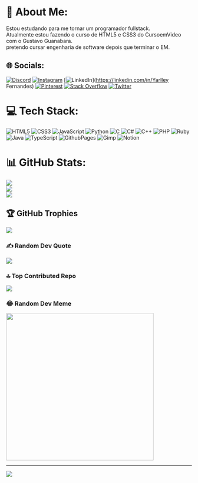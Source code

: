 # 💫 About Me:
Estou estudando para me tornar um programador fullstack.<br>Atualmente estou fazendo o curso de HTML5 e CSS3 do CursoemVideo com o Gustavo Guanabara.<br>pretendo cursar engenharia de software depois que terminar o EM.


## 🌐 Socials:
[![Discord](https://img.shields.io/badge/Discord-%237289DA.svg?logo=discord&logoColor=white)](https://discord.gg/yarlleyldr2) [![Instagram](https://img.shields.io/badge/Instagram-%23E4405F.svg?logo=Instagram&logoColor=white)](https://instagram.com/yarlley_3) [![LinkedIn](https://img.shields.io/badge/LinkedIn-%230077B5.svg?logo=linkedin&logoColor=white)](https://linkedin.com/in/Yarlley Fernandes) [![Pinterest](https://img.shields.io/badge/Pinterest-%23E60023.svg?logo=Pinterest&logoColor=white)](https://pinterest.com/yarlleyf) [![Stack Overflow](https://img.shields.io/badge/-Stackoverflow-FE7A16?logo=stack-overflow&logoColor=white)](https://stackoverflow.com/users/22822569) [![Twitter](https://img.shields.io/badge/Twitter-%231DA1F2.svg?logo=Twitter&logoColor=white)](https://twitter.com/Yarlley_F) 

# 💻 Tech Stack:
![HTML5](https://img.shields.io/badge/html5-%23E34F26.svg?style=for-the-badge&logo=html5&logoColor=white) ![CSS3](https://img.shields.io/badge/css3-%231572B6.svg?style=for-the-badge&logo=css3&logoColor=white) ![JavaScript](https://img.shields.io/badge/javascript-%23323330.svg?style=for-the-badge&logo=javascript&logoColor=%23F7DF1E) ![Python](https://img.shields.io/badge/python-3670A0?style=for-the-badge&logo=python&logoColor=ffdd54) ![C](https://img.shields.io/badge/c-%2300599C.svg?style=for-the-badge&logo=c&logoColor=white) ![C#](https://img.shields.io/badge/c%23-%23239120.svg?style=for-the-badge&logo=c-sharp&logoColor=white) ![C++](https://img.shields.io/badge/c++-%2300599C.svg?style=for-the-badge&logo=c%2B%2B&logoColor=white) ![PHP](https://img.shields.io/badge/php-%23777BB4.svg?style=for-the-badge&logo=php&logoColor=white) ![Ruby](https://img.shields.io/badge/ruby-%23CC342D.svg?style=for-the-badge&logo=ruby&logoColor=white) ![Java](https://img.shields.io/badge/java-%23ED8B00.svg?style=for-the-badge&logo=openjdk&logoColor=white) ![TypeScript](https://img.shields.io/badge/typescript-%23007ACC.svg?style=for-the-badge&logo=typescript&logoColor=white) ![GithubPages](https://img.shields.io/badge/github%20pages-121013?style=for-the-badge&logo=github&logoColor=white) ![Gimp](https://img.shields.io/badge/Gimp-657D8B?style=for-the-badge&logo=gimp&logoColor=FFFFFF) ![Notion](https://img.shields.io/badge/Notion-%23000000.svg?style=for-the-badge&logo=notion&logoColor=white)
# 📊 GitHub Stats:
![](https://github-readme-stats.vercel.app/api?username=Yarlley31&theme=tokyonight&hide_border=false&include_all_commits=false&count_private=true)<br/>
![](https://github-readme-streak-stats.herokuapp.com/?user=Yarlley31&theme=tokyonight&hide_border=false)<br/>
![](https://github-readme-stats.vercel.app/api/top-langs/?username=Yarlley31&theme=tokyonight&hide_border=false&include_all_commits=false&count_private=true&layout=compact)

## 🏆 GitHub Trophies
![](https://github-profile-trophy.vercel.app/?username=Yarlley31&theme=radical&no-frame=false&no-bg=false&margin-w=4)

### ✍️ Random Dev Quote
![](https://quotes-github-readme.vercel.app/api?type=horizontal&theme=tokyonight)

### 🔝 Top Contributed Repo
![](https://github-contributor-stats.vercel.app/api?username=Yarlley31&limit=5&theme=tokyonight&combine_all_yearly_contributions=true)

### 😂 Random Dev Meme
<img src='https://randommeme-five.vercel.app/' style="height: 400px;"/>

---
[![](https://visitcount.itsvg.in/api?id=Yarlley31&icon=2&color=0)](https://visitcount.itsvg.in)

<!-- Proudly created with GPRM ( https://gprm.itsvg.in ) -->

